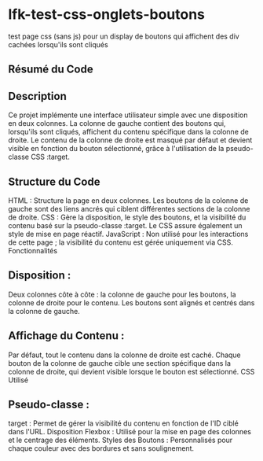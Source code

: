 # lfk-test-css-onglets-boutons
test page css (sans js) pour un display de boutons qui affichent des div cachées lorsqu'ils sont cliqués

Résumé du Code
-----------------

Description
-----------------
Ce projet implémente une interface utilisateur simple avec une disposition en deux colonnes. La colonne de gauche contient des boutons qui, lorsqu'ils sont cliqués, affichent du contenu spécifique dans la colonne de droite. Le contenu de la colonne de droite est masqué par défaut et devient visible en fonction du bouton sélectionné, grâce à l'utilisation de la pseudo-classe CSS :target.

Structure du Code
-----------------
HTML : Structure la page en deux colonnes. Les boutons de la colonne de gauche sont des liens ancrés qui ciblent différentes sections de la colonne de droite.
CSS : Gère la disposition, le style des boutons, et la visibilité du contenu basé sur la pseudo-classe :target. Le CSS assure également un style de mise en page réactif.
JavaScript : Non utilisé pour les interactions de cette page ; la visibilité du contenu est gérée uniquement via CSS.
Fonctionnalités

Disposition :
-----------------
Deux colonnes côte à côte : la colonne de gauche pour les boutons, la colonne de droite pour le contenu.
Les boutons sont alignés et centrés dans la colonne de gauche.

Affichage du Contenu :
-----------------
Par défaut, tout le contenu dans la colonne de droite est caché.
Chaque bouton de la colonne de gauche cible une section spécifique dans la colonne de droite, qui devient visible lorsque le bouton est sélectionné.
CSS Utilisé

Pseudo-classe :
-----------------
target : Permet de gérer la visibilité du contenu en fonction de l'ID ciblé dans l'URL.
Disposition Flexbox : Utilisé pour la mise en page des colonnes et le centrage des éléments.
Styles des Boutons : Personnalisés pour chaque couleur avec des bordures et sans soulignement.
